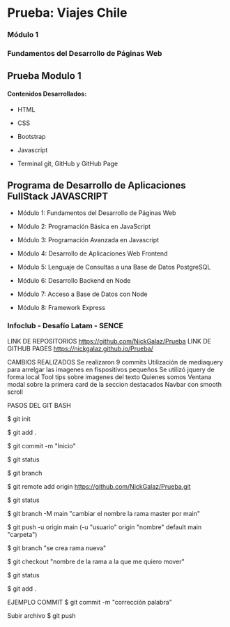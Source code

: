 # Prueba: Viajes Chile 

### Módulo 1
### Fundamentos del Desarrollo de Páginas Web

## Prueba Modulo 1

#### Contenidos Desarrollados:

- HTML

- CSS

- Bootstrap

- Javascript

- Terminal git, GitHub y GitHub Page

## Programa de Desarrollo de Aplicaciones FullStack JAVASCRIPT

- Módulo 1: Fundamentos del Desarrollo de Páginas Web

- Módulo 2: Programación Básica en JavaScript

- Módulo 3: Programación Avanzada en Javascript

- Módulo 4: Desarrollo de Aplicaciones Web Frontend

- Módulo 5: Lenguaje de Consultas a una Base de Datos PostgreSQL

- Módulo 6: Desarrollo Backend en Node

- Módulo 7: Acceso a Base de Datos con Node

- Módulo 8: Framework Express


### Infoclub - Desafío Latam - SENCE



LINK DE REPOSITORIOS
https://github.com/NickGalaz/Prueba
LINK DE GITHUB PAGES
https://nickgalaz.github.io/Prueba/

CAMBIOS REALIZADOS
Se realizaron 9 commits
Utilización de mediaquery para arrelgar las imagenes en fispositivos pequeños
Se utilizó jquery de forma local
Tool tips sobre imagenes del texto Quienes somos
Ventana modal sobre la primera card de la seccion destacados
Navbar con smooth scroll

PASOS DEL GIT BASH

$ git init

$ git add .

$ git commit -m "Inicio"

$ git status

$ git branch

$ git remote add origin https://github.com/NickGalaz/Prueba.git

$ git status

$ git branch -M main "cambiar el nombre la rama master por main"

$ git push -u origin main (-u "usuario" origin "nombre" default main "carpeta")

$ git branch "se crea rama nueva"

$ git checkout "nombre de la rama a la que me quiero mover"

$ git status

$ git add .

EJEMPLO COMMIT
$ git commit -m "corrección palabra"

Subir archivo
$ git push
